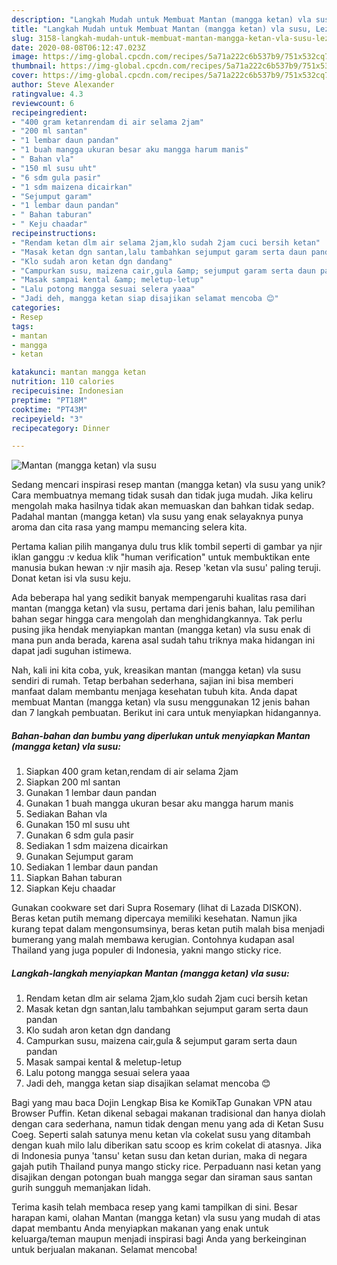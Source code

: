 ```yaml
---
description: "Langkah Mudah untuk Membuat Mantan (mangga ketan) vla susu, Lezat"
title: "Langkah Mudah untuk Membuat Mantan (mangga ketan) vla susu, Lezat"
slug: 3158-langkah-mudah-untuk-membuat-mantan-mangga-ketan-vla-susu-lezat
date: 2020-08-08T06:12:47.023Z
image: https://img-global.cpcdn.com/recipes/5a71a222c6b537b9/751x532cq70/mantan-mangga-ketan-vla-susu-foto-resep-utama.jpg
thumbnail: https://img-global.cpcdn.com/recipes/5a71a222c6b537b9/751x532cq70/mantan-mangga-ketan-vla-susu-foto-resep-utama.jpg
cover: https://img-global.cpcdn.com/recipes/5a71a222c6b537b9/751x532cq70/mantan-mangga-ketan-vla-susu-foto-resep-utama.jpg
author: Steve Alexander
ratingvalue: 4.3
reviewcount: 6
recipeingredient:
- "400 gram ketanrendam di air selama 2jam"
- "200 ml santan"
- "1 lembar daun pandan"
- "1 buah mangga ukuran besar aku mangga harum manis"
- " Bahan vla"
- "150 ml susu uht"
- "6 sdm gula pasir"
- "1 sdm maizena dicairkan"
- "Sejumput garam"
- "1 lembar daun pandan"
- " Bahan taburan"
- " Keju chaadar"
recipeinstructions:
- "Rendam ketan dlm air selama 2jam,klo sudah 2jam cuci bersih ketan"
- "Masak ketan dgn santan,lalu tambahkan sejumput garam serta daun pandan"
- "Klo sudah aron ketan dgn dandang"
- "Campurkan susu, maizena cair,gula &amp; sejumput garam serta daun pandan"
- "Masak sampai kental &amp; meletup-letup"
- "Lalu potong mangga sesuai selera yaaa"
- "Jadi deh, mangga ketan siap disajikan selamat mencoba 😊"
categories:
- Resep
tags:
- mantan
- mangga
- ketan

katakunci: mantan mangga ketan 
nutrition: 110 calories
recipecuisine: Indonesian
preptime: "PT18M"
cooktime: "PT43M"
recipeyield: "3"
recipecategory: Dinner

---
```



![Mantan (mangga ketan) vla susu](https://img-global.cpcdn.com/recipes/5a71a222c6b537b9/751x532cq70/mantan-mangga-ketan-vla-susu-foto-resep-utama.jpg)

Sedang mencari inspirasi resep mantan (mangga ketan) vla susu yang unik? Cara membuatnya memang tidak susah dan tidak juga mudah. Jika keliru mengolah maka hasilnya tidak akan memuaskan dan bahkan tidak sedap. Padahal mantan (mangga ketan) vla susu yang enak selayaknya punya aroma dan cita rasa yang mampu memancing selera kita.

Pertama kalian pilih manganya dulu trus klik tombil seperti di gambar ya njir iklan ganggu :v kedua klik &#34;human verification&#34; untuk membuktikan ente manusia bukan hewan :v njir masih aja. Resep &#39;ketan vla susu&#39; paling teruji. Donat ketan isi vla susu keju.

Ada beberapa hal yang sedikit banyak mempengaruhi kualitas rasa dari mantan (mangga ketan) vla susu, pertama dari jenis bahan, lalu pemilihan bahan segar hingga cara mengolah dan menghidangkannya. Tak perlu pusing jika hendak menyiapkan mantan (mangga ketan) vla susu enak di mana pun anda berada, karena asal sudah tahu triknya maka hidangan ini dapat jadi suguhan istimewa.


Nah, kali ini kita coba, yuk, kreasikan mantan (mangga ketan) vla susu sendiri di rumah. Tetap berbahan sederhana, sajian ini bisa memberi manfaat dalam membantu menjaga kesehatan tubuh kita. Anda dapat membuat Mantan (mangga ketan) vla susu menggunakan 12 jenis bahan dan 7 langkah pembuatan. Berikut ini cara untuk menyiapkan hidangannya.

<!--inarticleads1-->

##### Bahan-bahan dan bumbu yang diperlukan untuk menyiapkan Mantan (mangga ketan) vla susu:

1. Siapkan 400 gram ketan,rendam di air selama 2jam
1. Siapkan 200 ml santan
1. Gunakan 1 lembar daun pandan
1. Gunakan 1 buah mangga ukuran besar aku mangga harum manis
1. Sediakan  Bahan vla
1. Gunakan 150 ml susu uht
1. Gunakan 6 sdm gula pasir
1. Sediakan 1 sdm maizena dicairkan
1. Gunakan Sejumput garam
1. Sediakan 1 lembar daun pandan
1. Siapkan  Bahan taburan
1. Siapkan  Keju chaadar


Gunakan cookware set dari Supra Rosemary (lihat di Lazada DISKON). Beras ketan putih memang dipercaya memiliki kesehatan. Namun jika kurang tepat dalam mengonsumsinya, beras ketan putih malah bisa menjadi bumerang yang malah membawa kerugian. Contohnya kudapan asal Thailand yang juga populer di Indonesia, yakni mango sticky rice. 

<!--inarticleads2-->

##### Langkah-langkah menyiapkan Mantan (mangga ketan) vla susu:

1. Rendam ketan dlm air selama 2jam,klo sudah 2jam cuci bersih ketan
1. Masak ketan dgn santan,lalu tambahkan sejumput garam serta daun pandan
1. Klo sudah aron ketan dgn dandang
1. Campurkan susu, maizena cair,gula &amp; sejumput garam serta daun pandan
1. Masak sampai kental &amp; meletup-letup
1. Lalu potong mangga sesuai selera yaaa
1. Jadi deh, mangga ketan siap disajikan selamat mencoba 😊


Bagi yang mau baca Dojin Lengkap Bisa ke KomikTap Gunakan VPN atau Browser Puffin. Ketan dikenal sebagai makanan tradisional dan hanya diolah dengan cara sederhana, namun tidak dengan menu yang ada di Ketan Susu Coeg. Seperti salah satunya menu ketan vla cokelat susu yang ditambah dengan kuah milo lalu diberikan satu scoop es krim cokelat di atasnya. Jika di Indonesia punya &#39;tansu&#39; ketan susu dan ketan durian, maka di negara gajah putih Thailand punya mango sticky rice. Perpaduann nasi ketan yang disajikan dengan potongan buah mangga segar dan siraman saus santan gurih sungguh memanjakan lidah. 

Terima kasih telah membaca resep yang kami tampilkan di sini. Besar harapan kami, olahan Mantan (mangga ketan) vla susu yang mudah di atas dapat membantu Anda menyiapkan makanan yang enak untuk keluarga/teman maupun menjadi inspirasi bagi Anda yang berkeinginan untuk berjualan makanan. Selamat mencoba!
